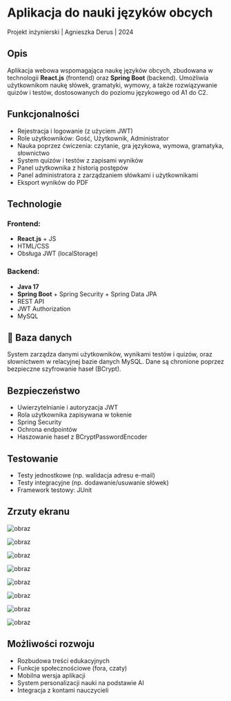 # Aplikacja do nauki języków obcych

Projekt inżynierski | Agnieszka Derus | 2024

## Opis

Aplikacja webowa wspomagająca naukę języków obcych, zbudowana w technologii **React.js** (frontend) oraz **Spring Boot** (backend). Umożliwia użytkownikom naukę słówek, gramatyki, wymowy, a także rozwiązywanie quizów i testów, dostosowanych do poziomu językowego od A1 do C2.

## Funkcjonalności

- Rejestracja i logowanie (z użyciem JWT)
- Role użytkowników: Gość, Użytkownik, Administrator
- Nauka poprzez ćwiczenia: czytanie, gra językowa, wymowa, gramatyka, słownictwo
- System quizów i testów z zapisami wyników
- Panel użytkownika z historią postępów
- Panel administratora z zarządzaniem słówkami i użytkownikami
- Eksport wyników do PDF

##  Technologie

### Frontend:
- **React.js** + JS
- HTML/CSS
- Obsługa JWT (localStorage)

### Backend:
- **Java 17**
- **Spring Boot** + Spring Security + Spring Data JPA
- REST API
- JWT Authorization
- MySQL

## 💾 Baza danych

System zarządza danymi użytkowników, wynikami testów i quizów, oraz słownictwem w relacyjnej bazie danych MySQL. Dane są chronione poprzez bezpieczne szyfrowanie haseł (BCrypt).

## Bezpieczeństwo

- Uwierzytelnianie i autoryzacja JWT
- Rola użytkownika zapisywana w tokenie
- Spring Security
- Ochrona endpointów
- Haszowanie haseł z BCryptPasswordEncoder

## Testowanie

- Testy jednostkowe (np. walidacja adresu e-mail)
- Testy integracyjne (np. dodawanie/usuwanie słówek)
- Framework testowy: JUnit

##  Zrzuty ekranu

![obraz](https://github.com/user-attachments/assets/27b321cb-75f3-41a3-8067-67b3af4350f7)

![obraz](https://github.com/user-attachments/assets/f2702ca1-ca45-4d4a-be01-e5603bc3bb19)

![obraz](https://github.com/user-attachments/assets/dccba300-5283-43a1-b79d-a29c7b25401c)

![obraz](https://github.com/user-attachments/assets/dbfece22-f460-4910-b3ea-915ed8aae5b0)


![obraz](https://github.com/user-attachments/assets/f33d9c83-f045-46f1-8bbe-ef4c866abe77)

![obraz](https://github.com/user-attachments/assets/9eec8c4b-c9a3-4f87-a625-803a8a5ca575)

![obraz](https://github.com/user-attachments/assets/ea2aca1a-c027-4f51-8f90-a31b28266c24)

![obraz](https://github.com/user-attachments/assets/8497a1bb-f992-4fd4-829d-282fe2342cf9)



##  Możliwości rozwoju

- Rozbudowa treści edukacyjnych
- Funkcje społecznościowe (fora, czaty)
- Mobilna wersja aplikacji
- System personalizacji nauki na podstawie AI
- Integracja z kontami nauczycieli


